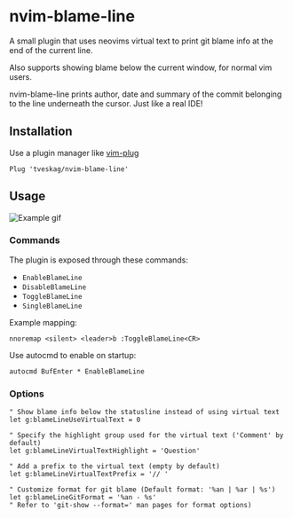 # nvim-blame-line

A small plugin that uses neovims virtual text to print git blame info at the end of the current line.

Also supports showing blame below the current window, for normal vim users.

nvim-blame-line prints author, date and summary of the commit belonging to the line underneath the cursor.
Just like a real IDE!

## Installation

Use a plugin manager like [vim-plug](https://github.com/junegunn/vim-plug)

```
Plug 'tveskag/nvim-blame-line'
```

## Usage

![Example gif](https://github.com/tveskag/nvim-blame-line/blob/master/img/example.gif "Example gif")

### Commands

The plugin is exposed through these commands:

- `EnableBlameLine`
- `DisableBlameLine`
- `ToggleBlameLine`
- `SingleBlameLine`

Example mapping:

```vim
nnoremap <silent> <leader>b :ToggleBlameLine<CR>
```

Use autocmd to enable on startup:

```vim
autocmd BufEnter * EnableBlameLine
```

### Options
 
```vim
" Show blame info below the statusline instead of using virtual text
let g:blameLineUseVirtualText = 0

" Specify the highlight group used for the virtual text ('Comment' by default)
let g:blameLineVirtualTextHighlight = 'Question'

" Add a prefix to the virtual text (empty by default)
let g:blameLineVirtualTextPrefix = '// '

" Customize format for git blame (Default format: '%an | %ar | %s')
let g:blameLineGitFormat = '%an - %s'
" Refer to 'git-show --format=' man pages for format options)
```

